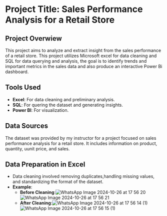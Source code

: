 # Project Title: Sales Performance Analysis for a Retail Store
## Project Overwiew
This project aims to analyze and extract insight from the sales performance of a retail store. This project utilizes Microsoft excel for data cleaning and SQL for data querying and analysis, the goal is to identify trends and important metrics in the sales data and also produce an interactive Power Bi dashboard.
## Tools Used
- **Excel**: For data cleaning and preliminary analysis.
- **SQL**: For quering the dataset and generating insights.
- **Power BI**: For visualization.
## Data Sources
  The dataset was provided by my instructor for a project focused on sales performance analysis for a retail store. It includes information on product, quantity, uunit price, and sales.
## Data Preparation in Excel
- Data cleaning involved removing duplicates,handling missing values, and standardizing the format of the dataset.
- **Example**:
   - **Before Cleaning**:![WhatsApp Image 2024-10-26 at 17 56 20](https://github.com/user-attachments/assets/2bdfaf4e-1566-4861-aacb-f4903dd33094) ![WhatsApp Image 2024-10-26 at 17 56 21](https://github.com/user-attachments/assets/47310da2-c10e-46b7-b029-102953d8c0b0)
   - **After Cleaning**:![WhatsApp Image 2024-10-26 at 17 56 14 (1)](https://github.com/user-attachments/assets/07e17834-6955-481d-988a-c02e54bebd5d)![WhatsApp Image 2024-10-26 at 17 56 15 (1)](https://github.com/user-attachments/assets/b7318a18-7a45-47de-8e1b-76aa5bc530ad)



